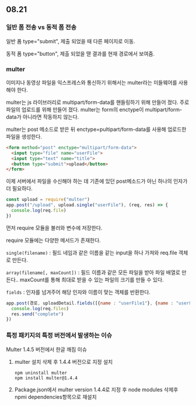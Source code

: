 ## 08.21



### 일반 폼 전송 vs 동적 폼 전송

일반 폼 type="submit", 제출 되었을 때 다른 페이지로 이동.

동적 폼 type="button", 제출 되었을 땓 결과를 현재 경로에서 보여줌.



### multer

이미지나 동영상 파일을 익스프레스와 통신하기 위해서는 multer라는 미들웨어를 사용해야 한다.

multer는 js 라이브러리로 multipart/form-data를 핸들링하기 위해 만들어 졌다. 주로 파일의 업로드를 위해 만들어 졌다. multer는 form의 enctype이 multipart/form-data가 아니라면 작동하지 않는다.

multer는 post 메소드로 받은 뒤 enctype=pultipart/form-data를 사용해 업로드한 파일을 생성한다.

```html
<form method="post" enctype="multipart/form-data">
  <input type="file" name="userFile">
  <input type="text" name="title">
  <button type="submit">upload</button>
</form>
```

이제 서버에서 파일을 수신해야 하는 데 기존에 있던 post메소드가 아닌 하나의 인자가 더 필요하다.

```js
const upload = require("multer")
app.post("/upload", upload.single("userFile"), (req, res) => {
  console.log(req.file)
})
```

먼저 require 모듈을 불러와 변수에 저장한다.

require 모듈에는 다양한 메서드가 존재한다.

`single(filename)` : 필드 네임과 같은 이름을 같는 input을 하나 가져와 req.file 객체로 만든다.

`array(filename[, maxCount])` : 필드 이름과 같은 모든 파일을 받아 파일 배열로 만든다.. maxCount를 통해 최대로 받을 수 있는 파일의 크기를 만들 수 있다.

`fields` : 인자를 넘겨주어 해당 인자와 이름이 맞는 객체를 반환한다.

```js
app.post(경로, uploadDetail.fields([{name : "userFile1"}, {name : "userFile2"}]), (req, res) => {
  console.log(req.files)
  res.send("complete")
})
```



### 특정 패키지의 특정 버전에서 발생하는 이슈

Multer 1.4.5 버전에서 한글 깨짐 이슈

1. multer 설치 삭제 후 1.4.4 버전으로 지정 설치

   ```shell
   npm uninstall multer
   npm install multer@1.4.4
   ```

2. Package.json에서 multer version 1.4.4로 지정 후 node modules 삭제후 npmi dependencies항목으로 재설치





